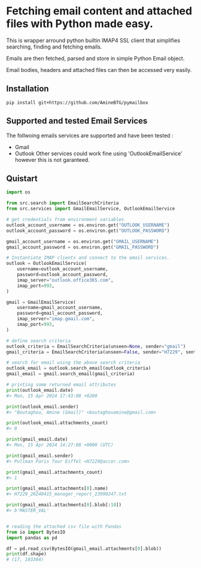 # Fetching email content and attached files with Python made easy.

This is wrapper arround python builtin IMAP4 SSL client that simplifies searching, finding and fetching emails.

Emails are then fetched, parsed and store in simple Python Email object. 

Email bodies, headers and attached files can then be accessed very easily.

## Installation
```
pip install git+https://github.com/AmineBTG/pymailbox
``` 

## Supported and tested Email Services
The follwoing emails services are supported and have been tested :
-   Gmail
-   Outlook
Other services could work fine using 'OutlookEmailService' however this is not garanteed.


## Quistart
```python
import os

from src.search import EmailSearchCriteria
from src.services import GmailEmailService, OutlookEmailService

# get credentials from environment variables
outlook_account_username = os.environ.get("OUTLOOK_USERNAME")
outlook_account_password = os.environ.get("OUTLOOK_PASSWORD")

gmail_account_username = os.environ.get("GMAIL_USERNAME")
gmail_account_password = os.environ.get("GMAIL_PASSWORD")

# Instantiate IMAP clients and connect to the email services.
outlook = OutlookEmailService(
    username=outlook_account_username,
    password=outlook_account_password,
    imap_server="outlook.office365.com",
    imap_port=993,
)

gmail = GmailEmailService(
    username=gmail_account_username,
    password=gmail_account_password,
    imap_server="imap.gmail.com",
    imap_port=993,
)

# define search criteria
outlook_criteria = EmailSearchCriteria(unseen=None, sender="gmail")
gmail_criteria = EmailSearchCriteria(unseen=False, sender="H7229", sent_on="15-APR-2024")

# search for email using the above search criteria
outlook_email = outlook.search_email(outlook_criteria)
gmail_email = gmail.search_email(gmail_criteria)

# printing some returned email attributes
print(outlook_email.date)
#> Mon, 15 Apr 2024 17:43:08 +0200

print(outlook_email.sender)
#> "Boutaghou, Amine (Gmail)" <boutaghouamine@gmail.com>

print(outlook_email.attachments_count)
#> 0

print(gmail_email.date)
#> Mon, 15 Apr 2024 14:27:08 +0000 (UTC)

print(gmail_email.sender)
#> Pullman Paris Tour Eiffel <H7229@accor.com>

print(gmail_email.attachments_count)
#> 1

print(gmail_email.attachments[0].name)
#> H7229_20240415_manager_report_23990247.txt

print(gmail_email.attachments[0].blob[:10])
#> b'MASTER_VAL'


# reading the attached csv file with Pandas
from io import BytesIO
import pandas as pd

df = pd.read_csv(BytesIO(gmail_email.attachments[0].blob))
print(df.shape)
# (17, 103304)
```